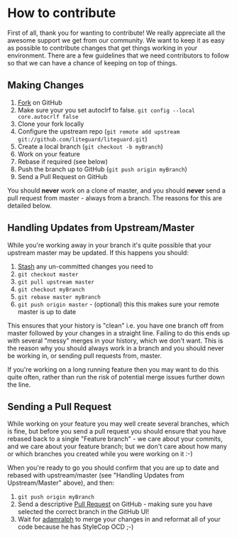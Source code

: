 # How to contribute

First of all, thank you for wanting to contribute! We really appreciate all the awesome support we get from our community. We want to keep it as easy as possible to contribute changes that get things working in your environment. There are a few guidelines that we need contributors to follow so that we can have a chance of keeping on top of things.

## Making Changes

1. [Fork](http://help.github.com/forking/) on GitHub
1. Make sure your you set autoclrf to false. `git config --local core.autocrlf false`
1. Clone your fork locally
1. Configure the upstream repo (`git remote add upstream git://github.com/liteguard/liteguard.git`)
1. Create a local branch (`git checkout -b myBranch`)
1. Work on your feature
1. Rebase if required (see below)
1. Push the branch up to GitHub (`git push origin myBranch`)
1. Send a Pull Request on GitHub

You should **never** work on a clone of master, and you should **never** send a pull request from master - always from a branch. The reasons for this are detailed below.

## Handling Updates from Upstream/Master

While you're working away in your branch it's quite possible that your upstream master may be updated. If this happens you should:

1. [Stash](http://progit.org/book/ch6-3.html) any un-committed changes you need to
1. `git checkout master`
1. `git pull upstream master`
1. `git checkout myBranch`
1. `git rebase master myBranch`
1. `git push origin master` - (optional) this this makes sure your remote master is up to date

This ensures that your history is "clean" i.e. you have one branch off from master followed by your changes in a straight line. Failing to do this ends up with several "messy" merges in your history, which we don't want. This is the reason why you should always work in a branch and you should never be working in, or sending pull requests from, master.

If you're working on a long running feature then you may want to do this quite often, rather than run the risk of potential merge issues further down the line.

## Sending a Pull Request

While working on your feature you may well create several branches, which is fine, but before you send a pull request you should ensure that you have rebased back to a single "Feature branch" - we care about your commits, and we care about your feature branch; but we don't care about how many or which branches you created while you were working on it :-)

When you're ready to go you should confirm that you are up to date and rebased with upstream/master (see "Handling Updates from Upstream/Master" above), and then:

1. `git push origin myBranch`
1. Send a descriptive [Pull Request](http://help.github.com/pull-requests/) on GitHub - making sure you have selected the correct branch in the GitHub UI!
1. Wait for [adamralph](https://github.com/adamralph) to merge your changes in and reformat all of your code because he has StyleCop OCD ;-)
